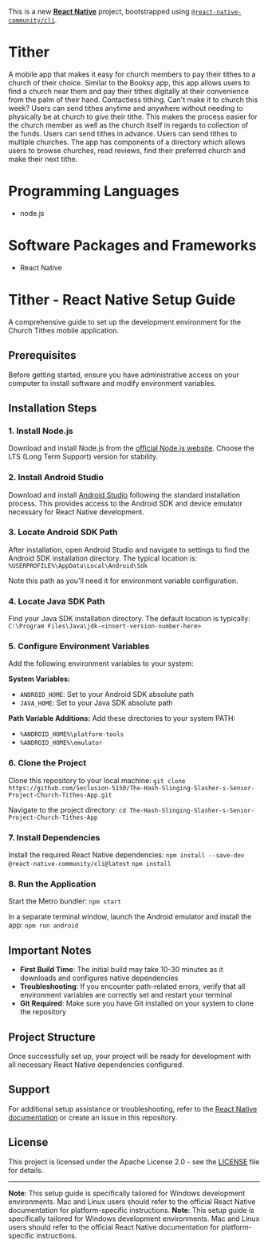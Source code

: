 This is a new [**React Native**](https://reactnative.dev) project, bootstrapped using [`@react-native-community/cli`](https://github.com/react-native-community/cli).

# Tither
A mobile app that makes it easy for church members to pay their tithes to a church of their choice. Similar to the Booksy app, this app allows users to find a church near them and pay their tithes digitally at their convenience from the palm of their hand. Contactless tithing. Can't make it to church this week? Users can send tithes anytime and anywhere without needing to physically be at church to give their tithe. This makes the process easier for the church member as well as the church itself in regards to collection of the funds. Users can send tithes in advance. Users can send tithes to multiple churches. The app has components of a directory which allows users to browse churches, read reviews, find their preferred church and make their next tithe.
# Programming Languages
- node.js
# Software Packages and Frameworks
- React Native
# Tither - React Native Setup Guide

A comprehensive guide to set up the development environment for the Church Tithes mobile application.

## Prerequisites

Before getting started, ensure you have administrative access on your computer to install software and modify environment variables.

## Installation Steps

### 1. Install Node.js
Download and install Node.js from the [official Node.js website](https://nodejs.org/). Choose the LTS (Long Term Support) version for stability.

### 2. Install Android Studio
Download and install [Android Studio](https://developer.android.com/studio) following the standard installation process. This provides access to the Android SDK and device emulator necessary for React Native development.

### 3. Locate Android SDK Path
After installation, open Android Studio and navigate to settings to find the Android SDK installation directory. The typical location is:
`%USERPROFILE%\AppData\Local\Android\Sdk`

Note this path as you'll need it for environment variable configuration.

### 4. Locate Java SDK Path
Find your Java SDK installation directory. The default location is typically:
`C:\Program Files\Java\jdk-<insert-version-number-here>`

### 5. Configure Environment Variables
Add the following environment variables to your system:

**System Variables:**
- `ANDROID_HOME`: Set to your Android SDK absolute path
- `JAVA_HOME`: Set to your Java SDK absolute path

**Path Variable Additions:**
Add these directories to your system PATH:
- `%ANDROID_HOME%\platform-tools`
- `%ANDROID_HOME%\emulator`

### 6. Clone the Project
Clone this repository to your local machine:
`git clone https://github.com/Seclusion-5150/The-Hash-Slinging-Slasher-s-Senior-Project-Church-Tithes-App.git`

Navigate to the project directory:
`cd The-Hash-Slinging-Slasher-s-Senior-Project-Church-Tithes-App`

### 7. Install Dependencies
Install the required React Native dependencies:
`npm install --save-dev @react-native-community/cli@latest`
`npm install`

### 8. Run the Application
Start the Metro bundler:
`npm start`

In a separate terminal window, launch the Android emulator and install the app:
`npm run android`

## Important Notes

- **First Build Time**: The initial build may take 10-30 minutes as it downloads and configures native dependencies
- **Troubleshooting**: If you encounter path-related errors, verify that all environment variables are correctly set and restart your terminal
- **Git Required**: Make sure you have Git installed on your system to clone the repository

## Project Structure

Once successfully set up, your project will be ready for development with all necessary React Native dependencies configured.

## Support

For additional setup assistance or troubleshooting, refer to the [React Native documentation](https://reactnative.dev/docs/environment-setup) or create an issue in this repository.

## License

This project is licensed under the Apache License 2.0 - see the [LICENSE](LICENSE) file for details.

---

**Note**: This setup guide is specifically tailored for Windows development environments. Mac and Linux users should refer to the official React Native documentation for platform-specific instructions.
**Note**: This setup guide is specifically tailored for Windows development environments. Mac and Linux users should refer to the official React Native documentation for platform-specific instructions.
